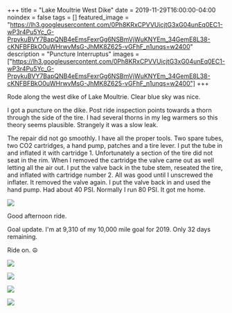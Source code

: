 +++
title =  "Lake Moultrie West Dike"
date = 2019-11-29T16:00:00-04:00
noindex = false
tags = []
featured_image = "https://lh3.googleusercontent.com/0Ph8KRxCPVVUicjtG3xG04unEq0EC1-wP3r4Pu5Yc_G-PrpykuBVY7BapQNB4eEmsFexrGg6NSBmVjWuKNYEm_34GemE8L38-cKNFBFBkO0uWHrwvMsG-JhMK8Z625-vGFhF_n1unqs=w2400"
description = "Puncture Interruptus"
images = ["https://lh3.googleusercontent.com/0Ph8KRxCPVVUicjtG3xG04unEq0EC1-wP3r4Pu5Yc_G-PrpykuBVY7BapQNB4eEmsFexrGg6NSBmVjWuKNYEm_34GemE8L38-cKNFBFBkO0uWHrwvMsG-JhMK8Z625-vGFhF_n1unqs=w2400"]
+++

Rode along the west dike of Lake Moultrie. Clear blue sky was nice.

I got a puncture on the dike. Post ride inspection points towards a thorn through the side of the tire. I had several thorns in my leg warmers so this theory seems plausible. Strangely it was a slow leak.

The repair did not go smoothly. I have all the proper tools. Two spare tubes, two CO2 cartridges, a hand pump, patches and a tire lever. I put the tube in and inflated it with cartridge 1. Unfortunately a section of the tire did not seat in the rim. When I removed the cartridge the valve came out as well letting all the air out. I put the valve back in the tube stem, reseated the tire, and inflated with cartridge number 2. All was good until I unscrewed the inflater. It removed the valve again. I put the valve back in and used the hand pump. Had about 40 PSI. Normally I run 80 PSI. It got me home.

<a href='https://lh3.googleusercontent.com/Sw_Ji1BaE-UeM1VFqx6UV-AHsLEGeB3mdbmkQLuAoQvBM2PA_JPmpqd4DgMTW3uTPVmBbMnqMotdPru6fm6nNc0Pd5EvfMFacIUwzh6R-ll_R6DQtefY2UeCiGuum8UpD1MC8tOeHgA=w2400'><img src='https://lh3.googleusercontent.com/Sw_Ji1BaE-UeM1VFqx6UV-AHsLEGeB3mdbmkQLuAoQvBM2PA_JPmpqd4DgMTW3uTPVmBbMnqMotdPru6fm6nNc0Pd5EvfMFacIUwzh6R-ll_R6DQtefY2UeCiGuum8UpD1MC8tOeHgA=w2400'></a>

Good afternoon ride.

Goal update. I'm at 9,310 of my 10,000 mile goal for 2019. Only 32 days remaining.

Ride on. ☮

<a href='https://lh3.googleusercontent.com/uwl408pjP2n1JcLnhgF4olJpkPJwEHMaVtiszS_49Xb-VzfMo3TTYpKjOcZipSWXMgWtuGJwmWYANSzbJ4k_9l8MFQA2kESC2PLVCFRf8uuY3kv2g-wq_UywhVRiCLRcZKTgSfmjbaw=w2400'><img src='https://lh3.googleusercontent.com/uwl408pjP2n1JcLnhgF4olJpkPJwEHMaVtiszS_49Xb-VzfMo3TTYpKjOcZipSWXMgWtuGJwmWYANSzbJ4k_9l8MFQA2kESC2PLVCFRf8uuY3kv2g-wq_UywhVRiCLRcZKTgSfmjbaw=w2400'></a>

<a href='https://lh3.googleusercontent.com/0Ph8KRxCPVVUicjtG3xG04unEq0EC1-wP3r4Pu5Yc_G-PrpykuBVY7BapQNB4eEmsFexrGg6NSBmVjWuKNYEm_34GemE8L38-cKNFBFBkO0uWHrwvMsG-JhMK8Z625-vGFhF_n1unqs=w2400'><img src='https://lh3.googleusercontent.com/0Ph8KRxCPVVUicjtG3xG04unEq0EC1-wP3r4Pu5Yc_G-PrpykuBVY7BapQNB4eEmsFexrGg6NSBmVjWuKNYEm_34GemE8L38-cKNFBFBkO0uWHrwvMsG-JhMK8Z625-vGFhF_n1unqs=w2400'></a>

<a href='https://lh3.googleusercontent.com/DIEftfsv6g3dnJyRCMZvkJzGRycg5xqEmCFB-eN6ZNu3qX6qIMq1w7V_oSVptC96AcCtJz1Dfv75v5ZUk3uyt2ni2ajp33PqIR50vgJBMXDCN4ObvekwDJRbUHi1P8vP29daA5mdd3o=w2400'><img src='https://lh3.googleusercontent.com/DIEftfsv6g3dnJyRCMZvkJzGRycg5xqEmCFB-eN6ZNu3qX6qIMq1w7V_oSVptC96AcCtJz1Dfv75v5ZUk3uyt2ni2ajp33PqIR50vgJBMXDCN4ObvekwDJRbUHi1P8vP29daA5mdd3o=w2400'></a>

<a href='https://lh3.googleusercontent.com/rloQV9sogOhpZ9-VdeXVguKypure9mcSnsxlcgnpAAvTkS91X18cK_9joN871XDIea7aXkBiPjm0B_n9Xv00ZXZnKDgPSF-u3uIuOkBJjLePBnjxj984ceGuttrMFsuvvz0hy1R1xBY=w2400'><img src='https://lh3.googleusercontent.com/rloQV9sogOhpZ9-VdeXVguKypure9mcSnsxlcgnpAAvTkS91X18cK_9joN871XDIea7aXkBiPjm0B_n9Xv00ZXZnKDgPSF-u3uIuOkBJjLePBnjxj984ceGuttrMFsuvvz0hy1R1xBY=w2400'></a>
